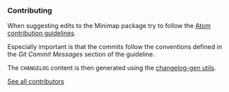 ### Contributing

When suggesting edits to the Minimap package try to follow the [Atom contribution guidelines](https://github.com/atom/atom/blob/master/CONTRIBUTING.md).

Especially important is that the commits follow the conventions defined in the _Git Commit Messages_ section of the guideline.

The `CHANGELOG` content is then generated using the [changelog-gen utils](https://github.com/abe33/changelog-gen).

[See all contributors](https://github.com/atom-minimap/minimap/graphs/contributors)
